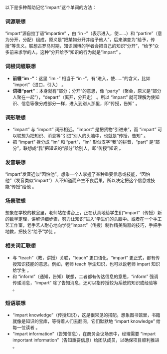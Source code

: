 以下是多种帮助记忆“impart”这个单词的方法：

### 词源联想
“impart”源自拉丁语“impartire” ，由 “in -”（表示进入，使……）和 “partire”（意为分开，分配）组成，原义是“把某物分开并给予他人”，后来演变为“给予，传授”等含义。联想古罗马时期，知识渊博的学者会把自己的知识“分开”，“给予”众多前来求学的人，这种“分开给予”知识的行为就是“impart” 。 

### 词根词缀联想
 - **前缀“im -”**：这里 “im -” 相当于 “in -”，有“进入，使……”的含义，比如 “import”（进口，引入） 。 
 - **词根“part”**：本身就有“部分；分开”的意思，像 “party”（聚会，原义是“部分人聚在一起”），“depart”（离开，分开走） 。所以 “impart” 就可理解为使知识、信息等像分成部分一样，进入到别人那里，即“传授，告知” 。

### 词形联想
 - “impart” 与 “import” 词形相近。“import” 是把货物“引进来”，而 “impart” 可以联想为把知识、消息等“引进”别人的头脑中，也就是“传授，告知” 。
 - 把 “impart” 拆分成 “im” 和 “part”，“im” 形似汉字“我”的拼音，“part” 是“部分”，联想成“我”把知识的“部分”给别人，即“传授”知识 。

### 发音联想
“impart”发音近似“因怕他”。想象一个人掌握了某种重要信息或技能，“因怕他”（发音类似“impart”）人不知道而产生不良后果，所以决定把这个信息或技能“传授”给他 。

### 场景联想
想象在学校的教室里，老师站在讲台上，正在认真地给学生们“impart”（传授）新的数学定理，讲解详细步骤，努力让知识“进入”学生们的头脑中。或者在一个手工艺工作室，老手艺人耐心地向学徒“impart”（传授）制作精美陶器的技巧，手把手地教，把技艺“给予”学徒 。

### 相关词汇联想
 - 与 “teach”（教，讲授）关联，“teach” 更口语化，“impart” 更正式，都有传授知识技能的意思。例如，老师 teach 学生知识，也可以说老师 impart 知识给学生 。
 - 和 “inform”（通知，告知）联想，二者都有传达信息的意思，“inform” 强调传递消息，“impart” 除了告知消息，还可以指传授较为系统的知识或经验等 。

### 短语联想
 - “impart knowledge”（传授知识），这是很常见的搭配。想象图书馆里，书籍就像是知识的宝库，等待着人们去翻阅，它们默默地 “impart knowledge” 给每一位读者 。
 - “impart information”（告知信息），在商务会议场景中，经理需要 “impart important information”（告知重要信息）给团队成员，以确保项目顺利推进 。 